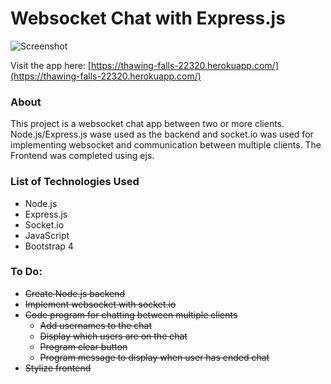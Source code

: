 # Websocket Chat with Express.js

![Screenshot](https://i.imgur.com/ghYnuwC.png)

Visit the app here:
 [https://thawing-falls-22320.herokuapp.com/](https://thawing-falls-22320.herokuapp.com/)

### About
This project is a websocket chat app between two or more clients. Node.js/Express.js wase used as the backend and <span>socket.io</span> was used for implementing websocket and communication between multiple clients. The Frontend was completed using ejs.

### List of Technologies Used
- Node.js
- Express.js
- <div>Socket.io</div>
- JavaScript
- Bootstrap 4

### To Do:
- ~~Create Node.js backend~~
- ~~Implement websocket with socket.io~~
- ~~Code program for chatting between multiple clients~~
    - ~~Add usernames to the chat~~
    - ~~Display which users are on the chat~~
    - ~~Program clear button~~
    - ~~Program message to display when user has ended chat~~
- ~~Stylize frontend~~